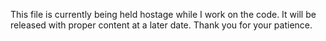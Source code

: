 This file is currently being held hostage
while I work on the code. It will be released
with proper content at a later date.
Thank you for your patience.